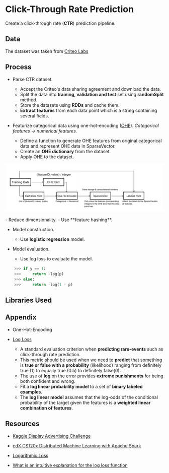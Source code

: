 # Click-Through Rate Prediction

Create a click-through rate (**CTR**) prediction pipeline.

## Data

The dataset was taken from [Criteo Labs](http://labs.criteo.com/downloads/2014-kaggle-display-advertising-challenge-dataset/)

## Process

- Parse CTR dataset.
    - Accept the Criteo's data sharing agreement and download the data.
    - Split the data into **training, validation and test** set using **randomSplit** method.
    - Store the datasets using **RDDs** and cache them.
    - **Extract features** from each data point which is a string containing several fields.


- Featurize categorical data using one-hot-encoding ([OHE](https://www.quora.com/What-is-one-hot-encoding-and-when-is-it-used-in-data-science)).
*Categorical features -> numerical features.*
    - Define a function to generate OHE features from original categorical data and represent OHE data in SparseVector.       
    - Create an **OHE dictionary** from the dataset.
    - Apply OHE to the dataset.

<p align="justify">
  <img src="https://github.com/xuwenyihust/Distributed-Machine-Learning-Exercise/blob/master/images/CTR_data.JPG" width="900"/>
</p>
- Reduce dimensionality.
    - Use **feature hashing**.

- Model construction.
    - Use **logistic regression** model.

- Model evaluation.
    - Use log loss to evaluate the model.
```python
    >>> if y == 1:
    >>>     return -log(p)
    >>> else:
    >>>     return -log(1 - p)
```

## Libraries Used


## Appendix

- One-Hot-Encoding

- [Log Loss](https://www.kaggle.com/wiki/LogarithmicLoss)
    - A standard evaluation criterion when **predicting rare-events** such as click-through rate prediction.
    - This metric should be used when we need to **predict** that something is **true or false with a probability** (likelihood) ranging from definitely true (1) to equally true (0.5) to definitely false(0).
    - The use of **log** on the error provides **extreme punishments** for being both confident and wrong.
    - Fit a **log linear probability model** to a set of **binary labeled examples**.
    - The **log linear model** assumes that the log-odds of the conditional probability of the target given the features is a **weighted linear combination of features**. 

## Resources
- [Kaggle Display Advertising Challenge](https://www.kaggle.com/c/criteo-display-ad-challenge)
- [edX CS120x Distributed Machine Learning with Apache Spark](https://courses.edx.org/courses/course-v1:BerkeleyX+CS120x+2T2016/info)

- [Logarithmic Loss](https://www.kaggle.com/wiki/LogarithmicLoss)

- [What is an intuitive explanation for the log loss function](https://www.quora.com/What-is-an-intuitive-explanation-for-the-log-loss-function)

